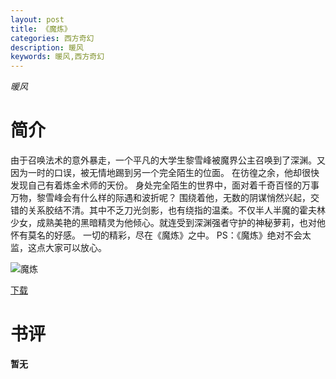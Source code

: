 ```yaml
---
layout: post
title: 《魔炼》
categories: 西方奇幻
description: 暖风
keywords: 暖风,西方奇幻
---
```

*暖风*
# 简介
由于召唤法术的意外暴走，一个平凡的大学生黎雪峰被魔界公主召唤到了深渊。又因为一时的口误，被无情地踢到另一个完全陌生的位面。
在彷徨之余，他却很快发现自己有着炼金术师的天份。
身处完全陌生的世界中，面对着千奇百怪的万事万物，黎雪峰会有什么样的际遇和波折呢？
围绕着他，无数的阴谋悄然兴起，交错的关系胶结不清。其中不乏刀光剑影，也有绕指的温柔。不仅半人半魔的霍夫林少女，成熟美艳的黑暗精灵为他倾心。就连受到深渊强者守护的神秘萝莉，也对他怀有莫名的好感。
一切的精彩，尽在《魔炼》之中。
PS：《魔炼》绝对不会太监，这点大家可以放心。

![魔炼](https://cdn.jsdelivr.net/gh/YYbooks0/yybooks0img@master/bookscover2/魔炼.7f8xmcs8tx00.jpg)

[下载](https://link.jscdn.cn/1drv/aHR0cHM6Ly8xZHJ2Lm1zL3QvcyFBaGU2R2dNWmVFb2pobEt4b2JqRE1zb2tKYzRCP2U9OXl3bm4w.txt)

# 书评

**暂无**